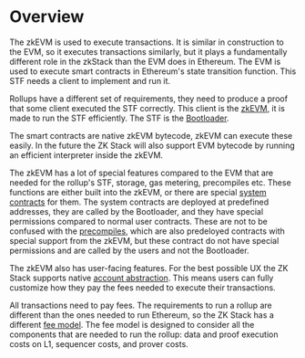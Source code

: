 # Overview

The zkEVM is used to execute transactions. It is similar in construction to the EVM, so it executes transactions
similarly, but it plays a fundamentally different role in the zkStack than the EVM does in Ethereum. The EVM is used to
execute smart contracts in Ethereum's state transition function. This STF needs a client to implement and run it.

Rollups have a different set of requirements, they need to produce a proof that some client executed the STF correctly.
This client is the [zkEVM](./vm_specification/README.md), it is made to run the STF efficiently. The STF is the
[Bootloader](./bootloader.md).

The smart contracts are native zkEVM bytecode, zkEVM can execute these easily. In the future the ZK Stack will also
support EVM bytecode by running an efficient interpreter inside the zkEVM.

The zkEVM has a lot of special features compared to the EVM that are needed for the rollup's STF, storage, gas metering,
precompiles etc. These functions are either built into the zkEVM, or there are special
[system contracts](./system_contracts.md) for them. The system contracts are deployed at predefined addresses, they
are called by the Bootloader, and they have special permissions compared to normal user contracts. These are not to be
confused with the [precompiles](./precompiles.md), which are also predeloyed contracts with special support from the
zkEVM, but these contract do not have special permissions and are called by the users and not the Bootloader.

The zkEVM also has user-facing features. For the best possible UX the ZK Stack supports native
[account abstraction](./zkEVM/high_level/account_abstraction.md). This means users can fully customize how they
pay the fees needed to execute their transactions.

All transactions need to pay fees. The requirements to run a rollup are different than the ones needed to run Ethereum,
so the ZK Stack has a different [fee model](./zkEVM/high_level/fee_model/fee_model.md). The fee model is designed
to consider all the components that are needed to run the rollup: data and proof execution costs on L1, sequencer costs,
and prover costs.
